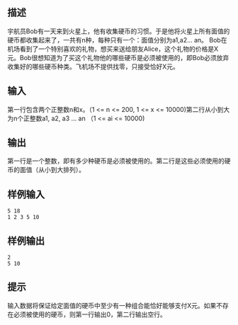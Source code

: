 ## 描述


宇航员Bob有一天来到火星上，他有收集硬币的习惯。于是他将火星上所有面值的硬币都收集起来了，一共有n种，每种只有一个：面值分别为a1,a2… an。 Bob在机场看到了一个特别喜欢的礼物，想买来送给朋友Alice，这个礼物的价格是X元。Bob很想知道为了买这个礼物他的哪些硬币是必须被使用的，即Bob必须放弃收集好的哪些硬币种类。飞机场不提供找零，只接受恰好X元。

## 输入


第一行包含两个正整数n和x。（1 <= n <= 200, 1 <= x <= 10000)第二行从小到大为n个正整数a1, a2, a3 … an  （1 <= ai <= 10000)

## 输出


第一行是一个整数，即有多少种硬币是必须被使用的。第二行是这些必须使用的硬币的面值（从小到大排列）。

## 样例输入


```
5 18
1 2 3 5 10
```


## 样例输出


```
2
5 10
```


## 提示


输入数据将保证给定面值的硬币中至少有一种组合能恰好能够支付X元。如果不存在必须被使用的硬币，则第一行输出0，第二行输出空行。

